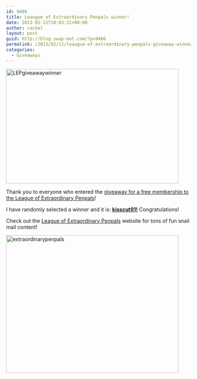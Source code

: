 ```yaml
---
id: 9466
title: Leaugue of Extraordinary Penpals winner!
date: 2013-02-12T10:03:21+00:00
author: rachel
layout: post
guid: http://blog.swap-bot.com/?p=9466
permalink: /2013/02/12/leaugue-of-extraordinary-penpals-giveaway-winner/
categories:
  - Giveaways
---
```

<img src="http://blog.swap-bot.com/wp-content/uploads/2013/02/LEPgiveawaywinner.gif" alt="LEPgiveawaywinner" width="470" height="312" class="alignnone size-full wp-image-9467" />

<div style="display: none">
  <a href='http://getyourexxfriendback.com/' title='how to get your girlfriend back'>how to get your girlfriend back</a>
</div>

Thank you to everyone who entered the [giveaway for a free membership to the League of Extraordinary Penpals](http://blog.swap-bot.com/2013/01/28/the-league-of-extraordinary-penpals/)! 

I have randomly selected a winner and it is: **[kisscut91!](http://www.swap-bot.com/user:Kisscut91)** Congratulations!

Check out the [League of Extraordinary Penpals](http://www.extraordinarypenpals.com/) website for tons of fun snail mail content! 

[<img src="http://blog.swap-bot.com/wp-content/uploads/2013/01/extraordinarypenpals.png" alt="extraordinarypenpals" width="470" height="375" class="alignnone size-full wp-image-9395" srcset="http://blog.swap-bot.com/wp-content/uploads/2013/01/extraordinarypenpals-300x239.png 300w, http://blog.swap-bot.com/wp-content/uploads/2013/01/extraordinarypenpals.png 470w" sizes="(max-width: 470px) 100vw, 470px" />](http://www.extraordinarypenpals.com/) 

<div style="display: none">
  zp8497586rq
</div>